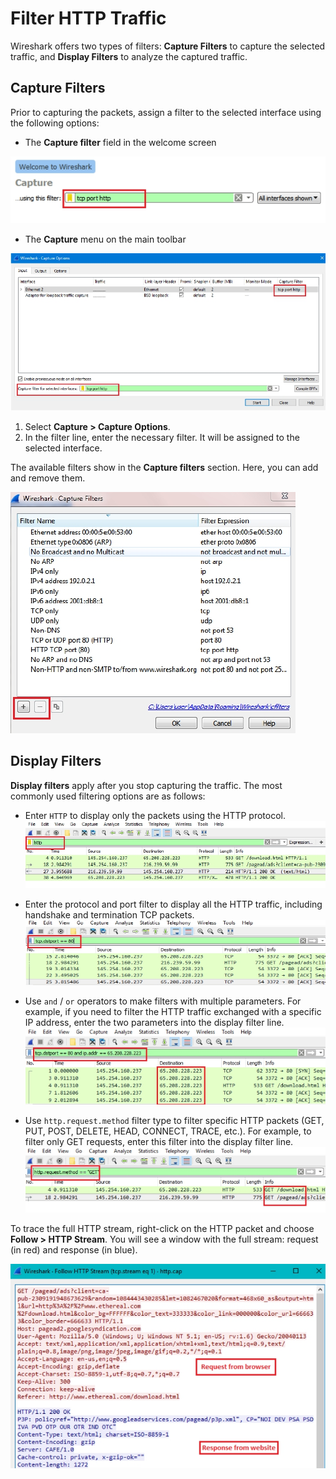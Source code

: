 # **Filter HTTP Traffic**
Wireshark offers two types of filters: **Capture Filters** to capture the selected traffic, and **Display Filters** to analyze the captured traffic.

## Capture Filters
Prior to capturing the packets, assign a filter to the selected interface using the following options:

- The **Capture filter** field in the welcome screen

![capture filter field](../media/5-capture-filters.jpg)

- The **Capture** menu on the main toolbar

![capture menu](../media/6-capture-options.jpg)

1. Select **Capture > Capture Options**.
2. In the filter line, enter the necessary filter. It will be assigned to the selected interface.

The available filters show in the **Capture filters** section. Here, you can add and remove them.

![list of filters](../media/7-add-remove-filters.jpg)

## Display Filters
**Display filters** apply after you stop capturing the traffic. The most commonly used filtering options are as follows:

- Enter `HTTP` to display only the packets using the HTTP protocol.
![filtering option 1](../media/8-display-filters-case1.jpg)

- Enter the protocol and port filter to display all the HTTP traffic, including handshake and termination TCP packets.
![filtering option 2](../media/9-display-filters-case2.jpg)

- Use `and` / `or` operators to make filters with multiple parameters. For example, if you need to filter the HTTP traffic exchanged with a specific IP address, enter the two parameters into the display filter line.
![filtering option 3](../media/10-display-filters-case3.jpg)

- Use `http.request.method` filter type to filter specific HTTP packets (GET, PUT, POST, DELETE, HEAD, CONNECT, TRACE, etc.). For example, to filter only GET requests, enter this filter into the display filter line.
![filtering option 4](../media/11-display-filters-case4.jpg)

To trace the full HTTP stream, right-click on the HTTP packet and choose **Follow > HTTP Stream**. You will see a window with the full stream: request (in red) and response (in blue).

![full HTTP stream](../media/12-stream-outcome.jpg)
